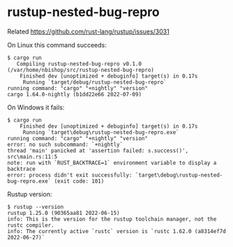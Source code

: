 # rustup-nested-bug-repro

Related <https://github.com/rust-lang/rustup/issues/3031>

On Linux this command succeeds:

```
$ cargo run
   Compiling rustup-nested-bug-repro v0.1.0 (/var/home/nbishop/src/rustup-nested-bug-repro)
    Finished dev [unoptimized + debuginfo] target(s) in 0.17s
     Running `target/debug/rustup-nested-bug-repro`
running command: "cargo" "+nightly" "version"
cargo 1.64.0-nightly (b1dd22e66 2022-07-09)
```

On Windows it fails:

```
$ cargo run
    Finished dev [unoptimized + debuginfo] target(s) in 0.17s
     Running `target\debug\rustup-nested-bug-repro.exe`
running command: "cargo" "+nightly" "version"
error: no such subcommand: `+nightly`
thread 'main' panicked at 'assertion failed: s.success()', src\main.rs:11:5
note: run with `RUST_BACKTRACE=1` environment variable to display a backtrace
error: process didn't exit successfully: `target\debug\rustup-nested-bug-repro.exe` (exit code: 101)
```

Rustup version:
```
$ rustup --version
rustup 1.25.0 (90365aa81 2022-06-15)
info: This is the version for the rustup toolchain manager, not the rustc compiler.
info: The currently active `rustc` version is `rustc 1.62.0 (a8314ef7d 2022-06-27)`
```
